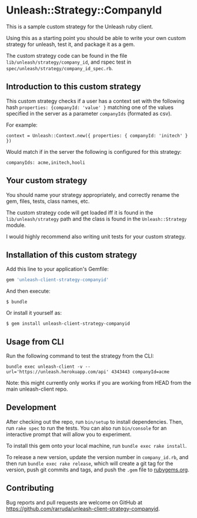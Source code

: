 # Unleash::Strategy::CompanyId

This is a sample custom strategy for the Unleash ruby client.

Using this as a starting point you should be able to write your own custom strategy for unleash, test it, and package it as a gem.

The custom strategy code can be found in the file `lib/unleash/strategy/company_id`, and rspec test in `spec/unleash/strategy/company_id_spec.rb`.

## Introduction to this custom strategy

This custom strategy checks if a user has a context set with the following hash `properties: {companyId: 'value' }` matching one of the values specified in the server as a parameter `companyIds` (formated as csv).

For example:
```
context = Unleash::Context.new({ properties: { companyId: 'initech' } })
```

Would match if in the server the following is configured for this strategy:

```
companyIds: acme,initech,hooli
```

## Your custom strategy

You should name your strategy appropriately, and correctly rename the gem, files, tests, class names, etc.

The custom strategy code will get loaded iff it is found in the `lib/unleash/strategy` path and the class is found in the `Unleash::Strategy` module.

I would highly recommend also writing unit tests for your custom strategy.

## Installation of this custom strategy

Add this line to your application's Gemfile:

```ruby
gem 'unleash-client-strategy-companyid'
```

And then execute:

    $ bundle

Or install it yourself as:

    $ gem install unleash-client-strategy-companyid

## Usage from CLI

Run the following command to test the strategy from the CLI:

```
bundle exec unleash-client -v --url='https://unleash.herokuapp.com/api' 4343443 companyId=acme
```

Note: this might currently only works if you are working from HEAD from the main unleash-client repo.

## Development

After checking out the repo, run `bin/setup` to install dependencies. Then, run `rake spec` to run the tests. You can also run `bin/console` for an interactive prompt that will allow you to experiment.

To install this gem onto your local machine, run `bundle exec rake install`.

 To release a new version, update the version number in `company_id.rb`, and then run `bundle exec rake release`, which will create a git tag for the version, push git commits and tags, and push the `.gem` file to [rubygems.org](https://rubygems.org).

## Contributing

Bug reports and pull requests are welcome on GitHub at https://github.com/rarruda/unleash-client-strategy-companyid.
